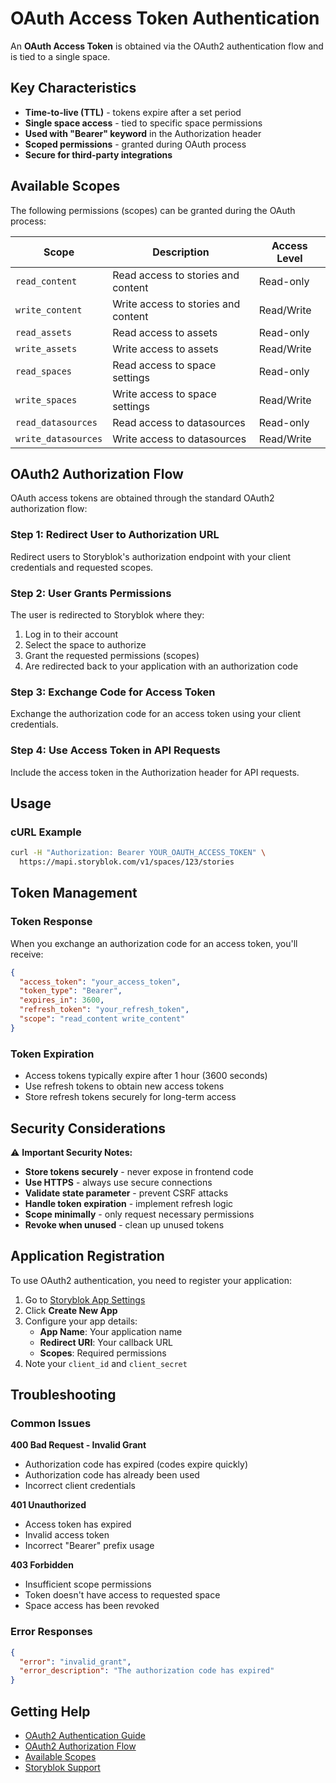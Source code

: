 # OAuth Access Token Authentication

An **OAuth Access Token** is obtained via the OAuth2 authentication flow and is tied to a single space.

## Key Characteristics

- **Time-to-live (TTL)** - tokens expire after a set period
- **Single space access** - tied to specific space permissions
- **Used with "Bearer" keyword** in the Authorization header
- **Scoped permissions** - granted during OAuth process
- **Secure for third-party integrations**

## Available Scopes

The following permissions (scopes) can be granted during the OAuth process:

| Scope               | Description                         | Access Level |
| ------------------- | ----------------------------------- | ------------ |
| `read_content`      | Read access to stories and content  | Read-only    |
| `write_content`     | Write access to stories and content | Read/Write   |
| `read_assets`       | Read access to assets               | Read-only    |
| `write_assets`      | Write access to assets              | Read/Write   |
| `read_spaces`       | Read access to space settings       | Read-only    |
| `write_spaces`      | Write access to space settings      | Read/Write   |
| `read_datasources`  | Read access to datasources          | Read-only    |
| `write_datasources` | Write access to datasources         | Read/Write   |

## OAuth2 Authorization Flow

OAuth access tokens are obtained through the standard OAuth2 authorization flow:

### Step 1: Redirect User to Authorization URL
Redirect users to Storyblok's authorization endpoint with your client credentials and requested scopes.

### Step 2: User Grants Permissions
The user is redirected to Storyblok where they:
1. Log in to their account
2. Select the space to authorize
3. Grant the requested permissions (scopes)
4. Are redirected back to your application with an authorization code

### Step 3: Exchange Code for Access Token
Exchange the authorization code for an access token using your client credentials.

### Step 4: Use Access Token in API Requests
Include the access token in the Authorization header for API requests.

## Usage

### cURL Example
```bash
curl -H "Authorization: Bearer YOUR_OAUTH_ACCESS_TOKEN" \
  https://mapi.storyblok.com/v1/spaces/123/stories
```

## Token Management

### Token Response
When you exchange an authorization code for an access token, you'll receive:

```json
{
  "access_token": "your_access_token",
  "token_type": "Bearer",
  "expires_in": 3600,
  "refresh_token": "your_refresh_token",
  "scope": "read_content write_content"
}
```

### Token Expiration
- Access tokens typically expire after 1 hour (3600 seconds)
- Use refresh tokens to obtain new access tokens
- Store refresh tokens securely for long-term access

## Security Considerations

⚠️ **Important Security Notes:**

- **Store tokens securely** - never expose in frontend code
- **Use HTTPS** - always use secure connections
- **Validate state parameter** - prevent CSRF attacks
- **Handle token expiration** - implement refresh logic
- **Scope minimally** - only request necessary permissions
- **Revoke when unused** - clean up unused tokens

## Application Registration

To use OAuth2 authentication, you need to register your application:

1. Go to [Storyblok App Settings](https://app.storyblok.com/#!/me/apps)
2. Click **Create New App**
3. Configure your app details:
   - **App Name**: Your application name
   - **Redirect URI**: Your callback URL
   - **Scopes**: Required permissions
4. Note your `client_id` and `client_secret`

## Troubleshooting

### Common Issues

**400 Bad Request - Invalid Grant**
- Authorization code has expired (codes expire quickly)
- Authorization code has already been used
- Incorrect client credentials

**401 Unauthorized**
- Access token has expired
- Invalid access token
- Incorrect "Bearer" prefix usage

**403 Forbidden**
- Insufficient scope permissions
- Token doesn't have access to requested space
- Space access has been revoked

### Error Responses
```json
{
  "error": "invalid_grant",
  "error_description": "The authorization code has expired"
}
```

## Getting Help

- [OAuth2 Authentication Guide](https://www.storyblok.com/docs/api/management/getting-started/oauth2-authentication)
- [OAuth2 Authorization Flow](https://www.storyblok.com/docs/api/management/getting-started/oauth2-authentication#oauth2-authorization-flow)
- [Available Scopes](https://www.storyblok.com/docs/api/management/getting-started/oauth2-authentication#available-scopes)
- [Storyblok Support](https://www.storyblok.com/support) 
